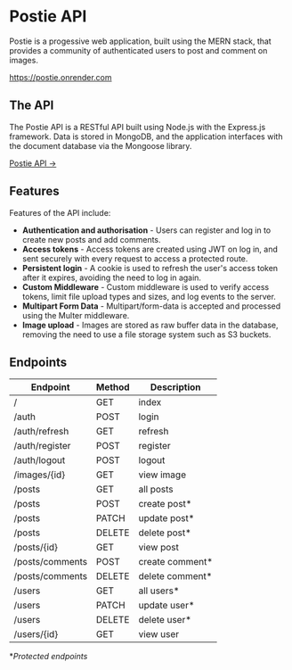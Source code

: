 # Postie API

Postie is a progessive web application, built using the MERN stack, that provides a community of authenticated users to post and comment on images.

https://postie.onrender.com

## The API

The Postie API is a RESTful API built using Node.js with the Express.js framework. Data is stored in MongoDB, and the application interfaces with the document database via the Mongoose library.

[Postie API →](https://postie-api.onrender.com)

## Features

Features of the API include:

- **Authentication and authorisation** - Users can register and log in to create new posts and add comments.
- **Access tokens** - Access tokens are created using JWT on log in, and sent securely with every request to access a protected route.
- **Persistent login** - A cookie is used to refresh the user's access token after it expires, avoiding the need to log in again.
- **Custom Middleware** - Custom middleware is used to verify access tokens, limit file upload types and sizes, and log events to the server.
- **Multipart Form Data** - Multipart/form-data is accepted and processed using the Multer middleware.
- **Image upload** - Images are stored as raw buffer data in the database, removing the need to use a file storage system such as S3 buckets.

## Endpoints

| Endpoint 			| Method 	| Description 		|
| ---				| ---		| ---				|
| /					| GET		| index				|
| /auth				| POST		| login				|
| /auth/refresh		| GET		| refresh			|
| /auth/register	| POST		| register			|
| /auth/logout		| POST		| logout			|
| /images/{id}		| GET		| view image		|
| /posts			| GET		| all posts			|
| /posts			| POST		| create post*		|
| /posts			| PATCH		| update post*		|
| /posts			| DELETE	| delete post*		|
| /posts/{id}		| GET		| view post			|
| /posts/comments	| POST		| create comment*	|
| /posts/comments	| DELETE	| delete comment*	|
| /users			| GET		| all users*		|
| /users			| PATCH		| update user*		|
| /users			| DELETE	| delete user*		|
| /users/{id}		| GET		| view user			|

\**Protected endpoints*